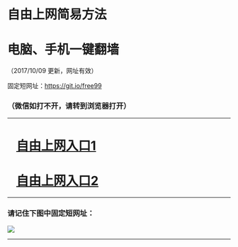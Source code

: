 ﻿# 自由上网简易方法

# 电脑、手机一键翻墙

（2017/10/09 更新，网址有效）

固定短网址：https://git.io/free99

### （微信如打不开，请转到浏览器打开）


***





# &nbsp;&nbsp; <a href="http://ft993623210.fwq-tz-1001.info/fwqtz01.html?t=100900123258 " target="_blank">自由上网入口1</a>
# &nbsp;&nbsp; <a href="http://ft1103418328.fwq-tz-1002.info/fwqtz02.html?t=100900120476 " target="_blank">自由上网入口2</a>
***

### 请记住下图中固定短网址：

<img src="https://s3-us-west-2.amazonaws.com/fwq-1001/yjfq-20170905okok.png" /> 


***

